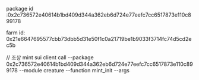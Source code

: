package id :0x2c736572e40614b1bd409d344a362eb6d724e77eefc7cc6517873e110c899178

farm id: 0x21e6647695577cbb73dbb5d31e50f1c0a21719be1b9033f3714fc74d5cd2ec5b

// 조상 mint
sui client call --package 0x2c736572e40614b1bd409d344a362eb6d724e77eefc7cc6517873e110c899178 --module creature --function mint_init --args
